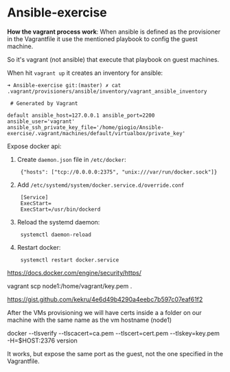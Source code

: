 # Ansible-exercise

  
**How the vagrant process work**:
When ansible is defined as the provisioner in the Vagrantfile it use the mentioned playbook to config the guest machine.

  

So it's vagrant (not ansible) that execute that playbook on guest machines.

When hit `vagrant up` it creates an inventory for ansible:

    ➜ Ansible-exercise git:(master) ✗ cat .vagrant/provisioners/ansible/inventory/vagrant_ansible_inventory
    
     # Generated by Vagrant
    
    default ansible_host=127.0.0.1 ansible_port=2200 ansible_user='vagrant' ansible_ssh_private_key_file='/home/giogio/Ansible-exercise/.vagrant/machines/default/virtualbox/private_key'

Expose docker api:

1. Create `daemon.json` file in `/etc/docker`:

        {"hosts": ["tcp://0.0.0.0:2375", "unix:///var/run/docker.sock"]}

2. Add `/etc/systemd/system/docker.service.d/override.conf`

        [Service]
        ExecStart=
        ExecStart=/usr/bin/dockerd


3. Reload the systemd daemon:

        systemctl daemon-reload

4. Restart docker:

        systemctl restart docker.service

https://docs.docker.com/engine/security/https/

vagrant scp node1:/home/vagrant/key.pem .

https://gist.github.com/kekru/4e6d49b4290a4eebc7b597c07eaf61f2

After the VMs provisioning we will have certs inside a a folder on our machine with the same name as the vm hostname (node1)

docker --tlsverify --tlscacert=ca.pem --tlscert=cert.pem --tlskey=key.pem \
  -H=$HOST:2376 version

It works, but expose the same port as the guest, not the one specified in the Vagrantfile. 